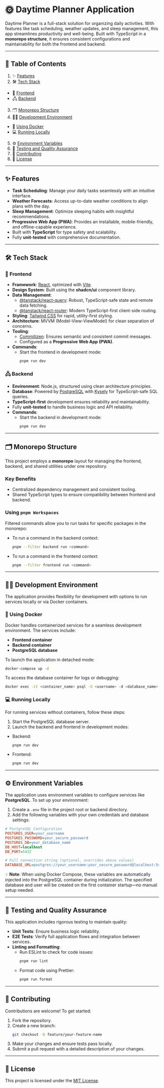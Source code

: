 # 🌞 Daytime Planner Application

Daytime Planner is a full-stack solution for organizing daily activities. With features like task scheduling, weather updates, and sleep management, this app streamlines productivity and well-being. Built with TypeScript in a **monorepo structure**, it ensures consistent configurations and maintainability for both the frontend and backend.

---

## 📜 Table of Contents

1. ✨ [Features](#features)
2. 🛠️ [Tech Stack](#tech-stack)
  - 🎨 [Frontend](#frontend)
  - 🖧 [Backend](#backend)
3. 🗂️ [Monorepo Structure](#monorepo-structure)
4. 🧑‍💻 [Development Environment](#development-environment)
  - 🐳 [Using Docker](#using-docker)
  - 💻 [Running Locally](#running-locally)
5. ⚙️ [Environment Variables](#environment-variables)
6. 🧪 [Testing and Quality Assurance](#testing-and-quality-assurance)
7. 🤝 [Contributing](#contributing)
8. 📜 [License](#license)

---

## ✨ Features

- **Task Scheduling**: Manage your daily tasks seamlessly with an intuitive interface.
- **Weather Forecasts**: Access up-to-date weather conditions to align plans with the day.
- **Sleep Management**: Optimize sleeping habits with insightful recommendations.
- **Progressive Web App (PWA)**: Provides an installable, mobile-friendly, and offline-capable experience.
- Built with **TypeScript** for type safety and scalability.
- Fully **unit-tested** with comprehensive documentation.

---

## 🛠️ Tech Stack

### 🎨 Frontend

- **Framework**: [React](https://react.dev), optimized with [Vite](https://vitejs.dev).
- **Design System**: Built using the **shadcn/ui** component library.
- **Data Management**:
  - [@tanstack/react-query](https://tanstack.com/query/latest): Robust, TypeScript-safe state and remote data fetching.
  - [@tanstack/react-router](https://tanstack.com/router/latest): Modern TypeScript-first client-side routing.
- **Styling**: [Tailwind CSS](https://tailwindcss.com) for rapid, utility-first styling.
- **Architecture**: MVVM (Model-View-ViewModel) for clean separation of concerns.
- **Tooling**:
  - [Commitizen](https://commitizen-tools.github.io/commitizen/): Ensures semantic and consistent commit messages.
  - Configured as a **Progressive Web App (PWA)**.
- **Commands**:
  - Start the frontend in development mode:
    ```bash
    pnpm run dev
    ```

### 🖧 Backend

- **Environment**: Node.js, structured using clean architecture principles.
- **Database**: Powered by [PostgreSQL](https://postgresql.org) with [Kysely](https://koskimas.github.io/kysely/) for TypeScript-safe SQL queries.
- **TypeScript-first** development ensures reliability and maintainability.
- Fully **unit-tested** to handle business logic and API reliability.
- **Commands**:
  - Start the backend in development mode:
    ```bash
    pnpm run dev
    ```

---

## 🗂️ Monorepo Structure

This project employs a **monorepo** layout for managing the frontend, backend, and shared utilities under one repository.

### Key Benefits

- Centralized dependency management and consistent tooling.
- Shared TypeScript types to ensure compatibility between frontend and backend.

### Using `pnpm Workspaces`

Filtered commands allow you to run tasks for specific packages in the monorepo:
- To run a command in the backend context:
  ```bash
  pnpm --filter backend run <command>
  ```
- To run a command in the frontend context:
  ```bash
  pnpm --filter frontend run <command>
  ```

---

## 🧑‍💻 Development Environment

The application provides flexibility for development with options to run services locally or via Docker containers.

### 🐳 Using Docker

Docker handles containerized services for a seamless development environment. The services include:
- **Frontend container**
- **Backend container**
- **PostgreSQL database**

To launch the application in detached mode:
```bash
docker-compose up -d
```

To access the database container for logs or debugging:
```bash
docker exec -it <container_name> psql -U <username> -d <database_name>
```

### 💻 Running Locally

For running services without containers, follow these steps:
1. Start the PostgreSQL database server.
2. Launch the backend and frontend in development modes:
  - Backend:
    ```bash
    pnpm run dev
    ```
  - Frontend:
    ```bash
    pnpm run dev
    ```

---

## ⚙️ Environment Variables

The application uses environment variables to configure services like **PostgreSQL**. To set up your environment:

1. Create a `.env` file in the project root or backend directory.
2. Add the following variables with your own credentials and database settings:

```ini
# PostgreSQL Configuration
POSTGRES_USER=your_username
POSTGRES_PASSWORD=your_secure_password
POSTGRES_DB=your_database_name
DB_HOST=localhost
DB_PORT=5432

# Full connection string (optional, overrides above values)
DATABASE_URL=postgres://your_username:your_secure_password@localhost:5432/your_database_name
```

💡 **Note**: When using Docker Compose, these variables are automatically injected into the PostgreSQL container during initialization. The specified database and user will be created on the first container startup—no manual setup needed.

---

## 🧪 Testing and Quality Assurance

This application includes rigorous testing to maintain quality:

- **Unit Tests**: Ensure business logic reliability.
- **E2E Tests**: Verify full application flows and integration between services.
- **Linting and Formatting**:
  - Run ESLint to check for code issues:
    ```bash
    pnpm run lint
    ```
  - Format code using Prettier:
    ```bash
    pnpm run format
    ```

---

## 🤝 Contributing

Contributions are welcome! To get started:

1. Fork the repository.
2. Create a new branch:
   ```bash
   git checkout -b feature/your-feature-name
   ```
3. Make your changes and ensure tests pass locally.
4. Submit a pull request with a detailed description of your changes.

---

## 📜 License

This project is licensed under the [MIT License](LICENSE.md).
